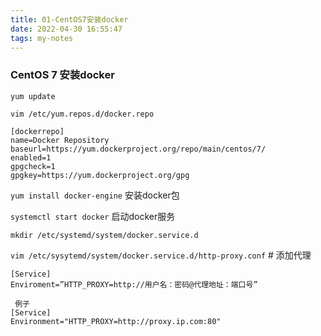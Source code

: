 ```yaml
---
title: 01-CentOS7安装docker
date: 2022-04-30 16:55:47
tags: my-notes
---
```

### CentOS 7 安装docker



`yum update`

`vim /etc/yum.repos.d/docker.repo`

```shell
[dockerrepo]
name=Docker Repository
baseurl=https://yum.dockerproject.org/repo/main/centos/7/
enabled=1
gpgcheck=1
gpgkey=https://yum.dockerproject.org/gpg

```

`yum install docker-engine`   安装docker包

`systemctl start docker`   启动docker服务

`mkdir /etc/systemd/system/docker.service.d`

`vim /etc/sysytemd/system/docker.service.d/http-proxy.conf`   # 添加代理

```shell
[Service]                                                                       Enviroment=”HTTP_PROXY=http://用户名：密码@代理地址：端口号”

 例子   
[Service]
Environment="HTTP_PROXY=http://proxy.ip.com:80" 
```